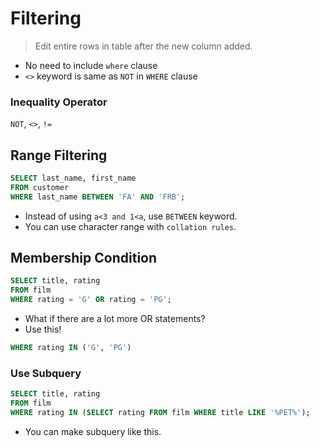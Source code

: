 # Filtering
> Edit entire rows in table after the new column added.
* No need to include `where` clause
* `<>` keyword is same as `NOT` in `WHERE` clause
### Inequality Operator
`NOT`, `<>`, `!=`

## Range Filtering
```sql
SELECT last_name, first_name
FROM customer
WHERE last_name BETWEEN 'FA' AND 'FRB';
```
* Instead of using `a<3 and 1<a`, use `BETWEEN` keyword.
* You can use character range with `collation rules`.

## Membership Condition
```sql
SELECT title, rating
FROM film
WHERE rating = 'G' OR rating = 'PG';
```
* What if there are a lot more OR statements?
* Use this!
```sql
WHERE rating IN ('G', 'PG')
```

### Use Subquery
```sql
SELECT title, rating
FROM film
WHERE rating IN (SELECT rating FROM film WHERE title LIKE '%PET%');
```
* You can make subquery like this.